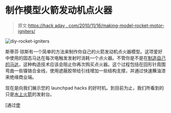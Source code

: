 # 制作模型火箭发动机点火器

> 原文:[https://hack aday . com/2010/11/16/making-model-rocket-motor-igniters/](https://hackaday.com/2010/11/16/making-model-rocket-motor-igniters/)

![](../Images/9b8f947fc881e5944874e87f9e108560.png "diy-rocket-igniters")

斯蒂芬·琼斯有一个简单的方法来制作你自己的火箭发动机点火器模型。这项爱好中使用的固态马达在每次电触发发射时消耗一个点火器。不管你是不是在[制造自己的马达](http://hackaday.com/2010/09/28/homemade-solid-propellant-rocket-motors/)，这种构造技术应该会阻止你再次购买点火器。这个过程包括在回形针周围弯曲一些镍铬合金线，使用遮蔽胶带给引线增加一些结构支撑，并通过快速蘸油漆来绝缘商业端。

现在是向我们展示您的 launchpad hacks 的好时机。到目前为止，我们所看到的只是[水上火箭](http://hackaday.com/2010/07/30/building-a-better-water-rocket-launchpad/)的发射台。

[通过[使](http://blog.makezine.com/archive/2010/11/how-to_make_your_own_model_rocket_i.html)